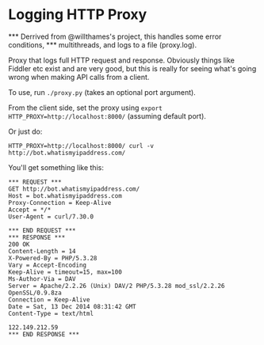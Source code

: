 # Logging HTTP Proxy

*** Derrived from @willthames's project, this handles some error conditions,
*** multithreads, and logs to a file (proxy.log).

Proxy that logs full HTTP request and response. Obviously things
like Fiddler etc exist and are very good, but this is really for
seeing what's going wrong when making API calls from a client.

To use, run `./proxy.py` (takes an optional port argument).

From the client side, set the proxy using 
`export HTTP_PROXY=http://localhost:8000/`
(assuming default port). 

Or just do:

```
HTTP_PROXY=http://localhost:8000/ curl -v http://bot.whatismyipaddress.com/
```

You'll get something like this:

```
*** REQUEST ***
GET http://bot.whatismyipaddress.com/
Host = bot.whatismyipaddress.com
Proxy-Connection = Keep-Alive
Accept = */*
User-Agent = curl/7.30.0

*** END REQUEST ***
*** RESPONSE ***
200 OK
Content-Length = 14
X-Powered-By = PHP/5.3.28
Vary = Accept-Encoding
Keep-Alive = timeout=15, max=100
Ms-Author-Via = DAV
Server = Apache/2.2.26 (Unix) DAV/2 PHP/5.3.28 mod_ssl/2.2.26 OpenSSL/0.9.8za
Connection = Keep-Alive
Date = Sat, 13 Dec 2014 08:31:42 GMT
Content-Type = text/html

122.149.212.59
*** END RESPONSE ***
```
